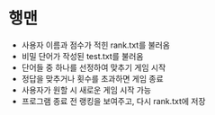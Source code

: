 # 행맨
- 사용자 이름과 점수가 적힌 rank.txt를 불러옴
- 비밀 단어가 작성된 test.txt를 불러옴
- 단어들 중 하나를 선정하여 맞추기 게임 시작
- 정답을 맞추거나 횟수를 초과하면 게임 종료
- 사용자가 원할 시 새로운 게임 시작 가능
- 프로그램 종료 전 랭킹을 보여주고, 다시 rank.txt에 저장
